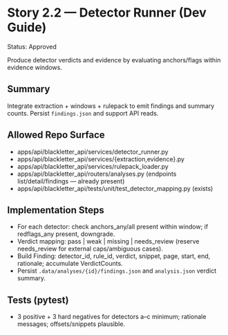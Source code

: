 # Story 2.2 — Detector Runner (Dev Guide)
Status: Approved

Produce detector verdicts and evidence by evaluating anchors/flags within evidence windows.

## Summary
Integrate extraction + windows + rulepack to emit findings and summary counts. Persist `findings.json` and support API reads.

## Allowed Repo Surface
- apps/api/blackletter_api/services/detector_runner.py
- apps/api/blackletter_api/services/{extraction,evidence}.py
- apps/api/blackletter_api/services/rulepack_loader.py
- apps/api/blackletter_api/routers/analyses.py (endpoints list/detail/findings — already present)
- apps/api/blackletter_api/tests/unit/test_detector_mapping.py (exists)

## Implementation Steps
- For each detector: check anchors_any/all present within window; if redflags_any present, downgrade.
- Verdict mapping: pass | weak | missing | needs_review (reserve needs_review for external caps/ambiguous cases).
- Build Finding: detector_id, rule_id, verdict, snippet, page, start, end, rationale; accumulate VerdictCounts.
- Persist `.data/analyses/{id}/findings.json` and `analysis.json` verdict summary.

## Tests (pytest)
- 3 positive + 3 hard negatives for detectors a–c minimum; rationale messages; offsets/snippets plausible.

